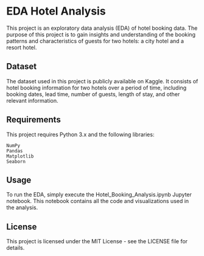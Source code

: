 # EDA Hotel Analysis

This project is an exploratory data analysis (EDA) of hotel booking data. The purpose of this project is to gain insights and understanding of the booking patterns and characteristics of guests for two hotels: a city hotel and a resort hotel.
## Dataset

The dataset used in this project is publicly available on Kaggle. It consists of hotel booking information for two hotels over a period of time, including booking dates, lead time, number of guests, length of stay, and other relevant information.
## Requirements

This project requires Python 3.x and the following libraries:

    NumPy
    Pandas
    Matplotlib
    Seaborn

## Usage

To run the EDA, simply execute the Hotel_Booking_Analysis.ipynb Jupyter notebook. This notebook contains all the code and visualizations used in the analysis.
## License

This project is licensed under the MIT License - see the LICENSE file for details.
